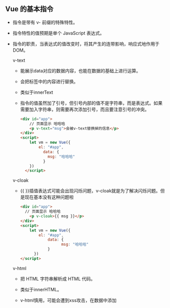 ## Vue 的基本指令

* 指令是带有 v- 前缀的特殊特性。

* 指令特性的值预期是单个 JavaScript 表达式。

* 指令的职责，当表达式的值改变时，将其产生的连带影响，响应式地作用于 DOM。

  v-text

  * 能展示data对应的数据内容，也能在数据的基础上进行运算。

  * 会把标签中的内容进行替换。

  * 类似于innerText

  * 指令的值虽然加了引号，但引号内部的值不是字符串，而是表达式。如果需要加入字符串，则需要再次添加引号，而且要注意引号的冲突。

    ```html
    <div id="app">
        // 页面显示 哈哈哈
        <p v-text="msg">会被v-text替换掉的信息</p> 
    </div>
    <script>
      	let vm = new Vue({
            el: "#app",
              data: {
                msg: "哈哈哈"
              }
        })
      </script>
    ```

  v-cloak

    * {{ }}插值表达式可能会出现闪烁问题，v-cloak就是为了解决闪烁问题。但是现在基本没有这种问题啦

      ```html
      <div id="app">
      	// 页面显示 哈哈哈
          <p v-cloak>{{ msg }}</p> 
      </div>
      <script>
          let vm = new Vue({
              el: "#app",
                  data: {
                    	msg: "哈哈哈"
                  }
            })
      </script>
      ```

  v-html

  * 把 HTML 字符串解析成 HTML 代码。

  * 类似于innerHTML。

  * v-html慎用，可能会遭到xss攻击，在数据中添加<script>也能识别，<script>会添加攻击你的脚本。

  * 也会将标签中的内容进行替换。

    ```js
    // 拓展：xss攻击（跨站脚本攻击:利用网页漏洞从用户那里盗取信息）会通过利用网页开发时留下的漏洞，通过巧妙的方法注入恶意指令代码到网页，使用户加载并执行攻击者恶意制造的网页程序。这些恶意网页程序通常是JavaScript，但实际上也可以包括Java、 VBScript、ActiveX、 Flash 或者甚至是普通的HTML。攻击成功后，攻击者可能得到包括但不限于更高的权限（如执行一些操作）、私密网页内容、会话和cookie等各种内容。
    ```
    
    ```html
    <div id="app">
        // 页面显示 哈哈哈
    	<div v-html="msg"></div> 
    </div>
    <script>
    	let vm = new Vue({
            el: "#app",
            data: {
                msg: "<h2>哈哈哈</h>"
            }
        })
    </script>
    ```
    
    

  v-once

  * 没有属性值，设置后，使用插值表达式只会初始化插值一次。

  * 当数据发生改变时，页面视图也不会发生变化。

    ```html
    <div id="app">
        // 页面显示 哈哈哈
        // 后续修改将不会改变
    	<p v-once>{{ msg }}</p> 
    </div>
    <script>
    	let vm = new Vue({
            el: "#app",
            data: {
                msg: "哈哈哈"
            }
        })
    </script>
    ```

    

  v-pre

  * 跳过该元素和它的子元素的编译过程，该标签的内容是什么就输出什么。

    ```html
    <div id="app">
        // 页面显示 {{msg}}
        // 会原样输出结果
    	<p v-pre>{{msg}}</p>
        // 页面显示 哈哈哈
        <p>{{msg}}</p>
    </div>
    <script>
    	let vm = new Vue({
            el: "#app",
            data: {
                msg: "哈哈哈"
            }
        })
    </script>
    ```

    

  v-on

  * 用于监听DOM事件

  * 简写形式@

  * 绑定后事件的值可以是一个方法名，可以是一个js代码，也可以是一个带参数的方法

  * 有时也需要在内联语句处理器中访问原始的 DOM 事件。可以用特殊变量 $event 作为第二个参数把它传入方法

  * v-on 可以绑定多个事件，每个事件另起一个 v-on 即可，每个 v-on 按顺序执行

    ```html
    <div id="app">
        // 页面显示 每次点击 count 从0依次递增
        <h2 class="box">点击次数：{{ count }}</h2>
        // 值是一个js代码
        <button v-on:click="count++">点击</button>
        // 简写
        // 可以用@代替v-on:
        <button @click="count++">点击</button>
        // 值是一个函数名
        <button @click="clickEvent">点击</button>
        // 值是一个带参数的带参数的函数名
        <button @click="clickEventProps(1)"></button>
        // 值是一个带有 $event 参数的函数
        <button @click="clickEventProps(1, $event)"></button>
    </div>
    <script>
    	let vm = new Vue({
          	el: "#app",
          	data: {
             	count: 0
          	}
          	methods: {
          		clickEvent(){
            		count++;
        		}
        		clickEventProps(num, ev){
                    count+=num;
                    console.log(ev); // this.$event
                }
        	}
        })
    </script>
    ```
  
  v-on指令的事件修饰符
  
  * .stop    阻止捕获或者冒泡
  
  * .prevent    阻止默认事件
  
  * .capture（!）    捕获阶段拦截
  
  * .self    事件在自身执行的时候触发
  
  * .once（~）    事件只触发一次
  
  * .passive（&）    永远不会调用preventDefault（），表示默认事件永远会发生
  
  * 注意：使用事件修饰符时，**顺序很重要**；相应的代码会以同样的顺序产生。因此，用 v-on:click.prevent.self 会阻止所有的点击，而 v-on:click.self.prevent 只会阻止对元素自身的点击。
  
  * 注意：修饰符的缩写形式必须写在事件的前面
  
  * .capture.once 和 .once.capture （~!）
  
    ```html
    <--阻止单击事件继续传播-->
    <a v-on:click.stop="dothis"></a>
    <--阻止默认事件继续传播-->
    <a v-on:click.prevent="dothis"></a>
    <--只有修饰符的情况-->
    <form v-on:submit.prevent></form>
    <--添加事件监听器时使用事件捕获模式-->
    <div v-on:click.capture="dothat"></div>
    <--点击事件只会触发一次-->
    <a v-on:click.once="dothat"></a>
    <--滚动事件的默认行为将会立刻触发, 而不会等待 onScroll 完成-->
    <div v-on:scroll.passive="onScroll"></div>
    ```
  
  

v-on指令的按键修饰符

* .enter
  
* .tab
  
* .delete（捕获“删除”和“退格”键）
  
* .esc
  
* .space
  
* .up
  
* .down
  
* .left
  
* .right
  
* ctrl
  
* shift
  
* alt
  
* meta（windows）
  
* exact 修饰符允许你控制由精准的系统修饰符组成触发的事件
  
    ```html
    <--只有key是enter的时候才调用submit这个函数-->
    <input v-on:keyup.enter="submit">
  <--按下ctrl同时按下其他键也会触发-->
  <button @keyup.ctrl="onClick"></button>
  <--有且只有ctrl键被按下才触发-->
  <button @keyup.ctrl.exact="onClick"></button>
  <--没有任何系统修饰符被按下时才触发-->
  <button @keyup.exact="onClick"></button>
  ```
  
  

v-if

* 根据表达式的值在DOM中生成或移除一个元素。
  
* 如果v-if表达式赋值为false，那么对应的元素就会从DOM中移除；否则对应元素的一个克隆将被重新插入DOM中。
  
* v-if是直接决定是否在网页进行渲染，而不是元素是否显示。
  
    ```html
    <div id="app">
        // 页面将不会渲染p标签
        // 当toggle为true时，才会渲染p标签, 点击时渲染p标签
        <p v-if="toggle" @click="myClick">
            {{msg}}
        </p>
    </div>
    <script>
    	let vm = new Vue({
            el: "#app",
            data: {
              msg: "哈哈哈",
                toggle: false
          	},
            methods: {
                myClick: function(){
                  this.toggle = true
              }
          }
      })
  </script>
  ```
  
  

v-show

* 效果与v-if基本一致
  
  * 唯一区别：v-if是直接控制元素的存在，v-show是控制元素的显示样式。
* 如果只需要单次判断即可，用v-if；如果需要频繁切换，则用v-show。

v-else 和 v-else-if

* 两者的使用必须紧跟着 v-if 。
  
* v-else-if 可以连续使用，最后以v-else结尾
  
    ```html
    <div id="app">
        // 页面显示 大会员
        // 如果第一个判断为真，后面将不会继续执行
        <div v-if="vip">大会员</div>
        <div v-else-if="svip">超级大会员</div>
        <div v-else="free">免费用户</div>
    </div>
    	// 页面显示 大会员
    	// js代码写在计算属性中
    	<div>{{ msg }}</div>
    </div>
    <script>
    	let vm = new Vue({
            el: "#app",
            data: {
                vip: true,
                svip: true,
                free: true
            }
            computed: {
            	// 判断比较复杂的东西，一般直接用js写在计算属性中
            	msg(){
            		if(this.vip){
                        return "大会员"
                    }else if(this.svip){
                        return "超级大会员"
                    }else{
                        return "免费用户"
                    }
        		}
        	}
        })
    </script>
  ```
  
    

v-model

* v-model指令用来在input、select、textarea、checkbox、radio等表单控件元素上创建双向数据绑定。

* 根据控件类型v-model自动选取正确的方法更新元素。

* 只要修改其中一个，其余都会自动修改。

  ```html
  <div id="app">
      单选框
		<input type="radio" name="name" id="radio1" v-model="msg" value="杨超越">
      <label for="radio1">杨超越</label>
    	<input type="radio" name="name" id="radio2" v-model="msg" value="杨紫">
      <label for="radio2">杨紫</label>
    	<input type="radio" name="name" id="radio3" v-model="msg" value="杨超越">
      <label for="radio3">邓紫棋</label>
      <input type="radio" name="name" id="radio4" v-model="msg" value="杨紫">
      <label for="radio4">赵方婧</label>
      多选框
      <input type="checkbox" id="checkbox1" v-model="msg" value="杨超越">
      <label for="checkbox1">杨超越</label>
      <input type="checkbox" name="name" id="checkbox2" v-model="msg" value="杨紫">
      <label for="checkbox2">杨紫</label>
      <input type="checkbox" name="name" id="checkbox3" v-model="msg" value="杨超越">
      <label for="checkbox3">邓紫棋</label>
      <input type="checkbox" name="name" id="checkbox4" v-model="msg" value="杨紫">
      <label for="checkbox4">赵方婧</label>
      下拉框
      <select name="wife" v-model="msg"> <--multiple 多选-->
          <optgroup></optgroup>
          <--disabled不被选中-->
      	<option value="" disabled>请选择你的妻子?</option>
      	<option value="杨超越">杨超越</option>
      	<option value="杨紫">杨紫</option>
      	<option value="邓紫棋">邓紫棋</option>
      	<option value="赵方婧">赵方婧</option>
      </select>
      <--
      	input事件与change事件:
          input事件是每输入一个就更新一个, 实时更新.
          change事件是输入完毕后再更新.
      -->
      <--可以出现修饰符 v-model.后面的即为修饰符-->
      <--默认是修饰input事件-->
      <input type="text" v-model.number="msg">
      <--修饰change事件, 关键词lazy-->
      <--修饰符顺序随意-->
      <input type="text" v-model.lazy="msg"></input>
  </div>
  <script>
  	let vm = new Vue({
          el: "#app",
          data: {
              // 单个用字符串, 多个用数组, 一般是用数组
              msg: []
          },
          computed: {},
          methods: {},
          watch: {}
      })
  </script>
  ```
  
  

v-bind

* 用于响应更新HTML特性

* 将后面的属性与某个变量进行绑定

* 简写形式 :

* 常用于绑定 class 和 style

* 对于 class 和 style 这两个属性, vue.js 做了专门的增强, 表达式结果的类型除了字符串, 还可以是对象或者数组.

  ```html
  <style>
      .red {
          color: "red";
      }
      .blue {
          color: "blue";
      }
  </style>
  <div id="app">
  	<--更换图片-->
  	<img v-bind:src="imgSrc" alt="">
  	<button @click="changeImgSrc"></button>
  	<--class绑定-->
  	<img :src="imgSrc" alt="">
  	<button @click="changeImgSrc" 
              一般是这种内嵌对象写法, 也可以在data属性中通过创建对象的写法
              v-bind:class="{
              	red: isActiveRed,
              	blue: !isActiveRed
              }"></button>
      <--style绑定-->
      <img :src="imgSrc" alt="">
  	<button @click="changeImgSrc" :style="{fontSize: fs + 'px'}"></button>
  </div>
  <script>
  	let vm = new Vue({
          el: "#app",
          data: {
              imgSrc: "./images/1.jpg"
              isActiveRed: true
              classList: {
              	red: this.isActiveRed,
              	blue: !this.isActiveRed
          	},
          	fs: 20
          },
          computed: {},
          methods: {
              changeImgSrc(){
              	this.imgSrc = "./images/2.jpg",
                	this.isActiveRed = !this.iaActiveRed,
              	this.fs++
              }
          },
          watch: {}
      })
  </script>
  ```
  
  

v-for

* 可以用 v-for 指令基于一个数组来渲染列表

* 写法: item in items ( item of items ),  其中 items 是源数据数组,  item是被迭代的数组元素的别名

* 支持可选的第二参数,  即当前项的索引

* 可用 of 代替 in 作为分隔符

* 遍历数组时, 参数第一个是数组每一项 item, 第二个是索引 index

* 遍历对象时. 参数第一个是值 value, 第二个是键 key, 第三个是索引 index

* 变异方法：push，pop，shift，unshift，sort，reverse，splice

* 非变异方法：concat，slice，join，every，some，map，filter，forEach（变不变看数据类型），reduce，reduceRight

* 在写 v-for 的时候，都需要给元素加上一个key属性，key的主要作用就是用来提高渲染性能的！key属性可以避免数据混乱的情况出现 （如果元素中包含了有临时数据的元素，如果不用key就会产生数据混乱）

  ```html
  <div id="app">
        <--遍历数组-->
        <--后面一般用of-->
    	<ul>
            <li v-for="(wife, index) in(of) wifes" v-bind:key="index">
            	<p>name: {{ wife.name }}</p>
              <p>age: {{ wife.age }}</p>
              <p>sex: {{ wife.sex }}</p>
            </li>
        </ul>
        <--遍历对象-->
        <ul>
            <li v-for="(value, key, index) in(of) myself " v-bind:key="index">
                <p>name: {{ value }}</p>
                <p>key: {{ key }}</p>
                <p>index: {{ index }}</p>
            </li>
        </ul>
    </div>
    <script>
    	let vm = new Vue({
            el: "#app",
            data: {
                wifes: [
                	{name: "杨超越", age: 25, sex: "女"},
                	{name: "张奕华", age: 20, sex: "女"},
            	    {name: "赵晓仪", age: 20, sex: "女"},
                	{name: "杨超越", age: 25, sex: "女"}
                ],
                myself: {
                    name: "小鑫",
                    age: 18,
                    sex: "男"
                }
            },
            computed: {},
            methods: {},
            watch: {}
        })
    </script>
  ```

*   v-for 指令的维护状态

    * 如果数据项的顺序被改变，Vue 将不会移动 DOM 元素来匹配数据项的顺序，而是就地更新每个元素，并且确保它们在每个索引位置正确渲染。(不会移动DOM元素，而是就地更新每个元素的内容，也就是移动的是数据)

      ```html
      <div id="app">
        	<ul>
            	<li v-for="(value, key, indes) in(of) myself">
                    <p>name: {{ value }}</p>
                    <p>key: {{ key }}</p>
                    <p>index: {{ index }}</p>
                </li>
            </ul>
            <button @click="updateData">数据更新</button>
        </div>
        <script>
        	let vm = new Vue({
                el: "#app",
                data: {
                    wifes: [
                    	{name: "杨超越", age: 25, sex: "女"},
                    	{name: "张奕华", age: 20, sex: "女"},
                		{name: "赵晓仪", age: 20, sex: "女"},
                    	{name: "杨超越", age: 25, sex: "女"}
                    ]
                },
                computed: {},
                methods: {
                    updateData(){
                        this.wifes.push(this.wifes.splice(0, 1));
                    }
                    setData(){
                		// 通过Vue构造函数上的set方法对数组的每一项进行设置
                		Vue.set(target.array, index, val) // 对数组的设置
                		Vue.set(target.object, key, val) // 对对象的设置
                		Vue.set(this.wifes, "0", {
                			name: "杨紫",
                			age: 24,
                			sex: "女"
            			})
            		}
                },
                watch: {}
            })
        </script>
      ```

* 注意：不要在同一元素上使用 v-if 和 v-for ，效果上没问题，但是性能耗费太多，不推荐使用

* 如果需要解决显示问题，可以直接给父元素添加 v-if 

* 尽可能做到控制少量元素

  ```html
  <div id="app">
      // 建议直接将 v-if 写在父元素上
      <ul v-if="istrue">
          // 建议不要直接在同一元素同时使用 v-if 和 v-for , 耗费性能
      	<li v-if="istrue" v-for="(value, key, indes) in(of) myself" :key="index">
              <p>name: {{ value }}</p>
              <p>key: {{ key }}</p>
              <p>index: {{ index }}</p>
          </li>
      </ul>
      <button @click="updateDate">数据更新</button>
  </div>
  <script>
  	let vm = new Vue({
          el: "#app",
          data: {
              wifes: [
              	{name: "杨超越", age: 25, sex: "女"},
              	{name: "张奕华", age: 20, sex: "女"},
          		{name: "赵晓仪", age: 20, sex: "女"},
              	{name: "杨超越", age: 25, sex: "女"}
              ],
              istrue: true
          },
          computed: {},
          methods: {
              update(){
                  this.istrue = !this.istrue
              }
          },
          watch: {}
      })
  </script>
  ```

  